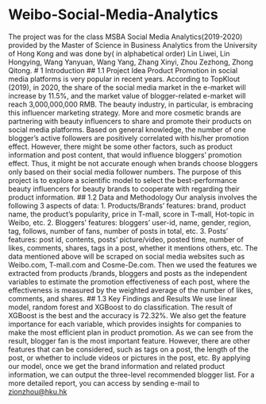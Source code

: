 # Weibo-Social-Media-Analytics
The project was for the class MSBA Social Media Analytics(2019-2020) provided by the Master of Science in Business Analytics from the University of Hong Kong and was done by( in alphabetical order) Lin Liwei, Lin Hongying, Wang Yanyuan, Wang Yang, Zhang Xinyi, Zhou Zezhong, Zhong Qitong.  # 1 Introduction ## 1.1 Project Idea Product Promotion in social media platforms is very popular in recent years. According to TopKlout (2019), in 2020, the share of the social media market in the e-market will increase by 11.5%, and the market value of blogger-related e-market will reach 3,000,000,000 RMB. The beauty industry, in particular, is embracing this influencer marketing strategy. More and more cosmetic brands are partnering with beauty influencers to share and promote their products on social media platforms. Based on general knowledge, the number of one blogger’s active followers are positively correlated with his/her promotion effect. However, there might be some other factors, such as product information and post content, that would influence bloggers’ promotion effect. Thus, it might be not accurate enough when brands choose bloggers only based on their social media follower numbers. The purpose of this project is to explore a scientific model to select the best-performance beauty influencers for beauty brands to cooperate with regarding their product information.  ## 1.2 Data and Methodology Our analysis involves the following 3 aspects of data:  1. Products/Brands’ features: brand, product name, the product’s popularity, price in T-mall, score in T-mall, Hot-topic in Weibo, etc.  2. Bloggers’ features: bloggers’ user-id, name, gender, region, tag, follows, number of fans, number of posts in total, etc. 3. Posts’ features: post id, contents, posts’ picture/video, posted time, number of likes, comments, shares, tags in a post, whether it mentions others, etc. The data mentioned above will be scraped on social media websites such as Weibo.com, T-mall.com and Cosme-De.com. Then we used the features we extracted from products /brands, bloggers and posts as the independent variables to estimate the promotion effectiveness of each post, where the effectiveness is measured by the weighted average of the number of likes, comments, and shares.  ## 1.3 Key Findings and Results  We use linear model, random forest and XGBoost to do classification. The result of XGBoost is the best and the accuracy is 72.32%. We also get the feature importance for each variable, which provides insights for companies to make the most efficient plan in product promotion. As we can see from the result, blogger fan is the most important feature. However, there are other features that can be considered, such as tags on a post, the length of the post, or whether to include videos or pictures in the post, etc.  By applying our model, once we get the brand information and related product information, we can output the three-level recommended blogger list.   For a more detailed report, you can access by sending e-mail to zionzhou@hku.hk
